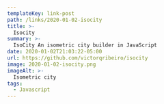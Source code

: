 ```yaml
---
templateKey: link-post
path: /links/2020-01-02-isocity
title: >-
  Isocity
summary: >-
  IsoCity An isometric city builder in JavaScript
date: 2020-01-02T21:03:22-05:00
url: https://github.com/victorqribeiro/isocity
image: 2020-01-02-isocity.png
imageAlt: >-
  Isometric city
tags:
  - Javascript
---
```

